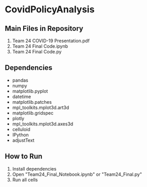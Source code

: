 # CovidPolicyAnalysis
## Main Files in Repository
1. Team 24 COVID-19 Presentation.pdf 
2. Team 24 Final Code.ipynb
3. Team 24 Final Code.py


## Dependencies
- pandas
- numpy
- matplotlib.pyplot
- datetime
- matplotlib.patches
- mpl_toolkits.mplot3d.art3d
- matplotlib.gridspec
- plotly
- mpl_toolkits.mplot3d.axes3d
- celluloid
- IPython
- adjustText

## How to Run
1. Install dependencies
2. Open "Team24_Final_Notebook.ipynb" or "Team24_Final.py"
3. Run all cells
